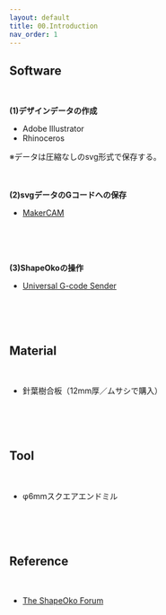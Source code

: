```yaml
---
layout: default
title: 00.Introduction
nav_order: 1
---
```


## Software
<br>

**(1)デザインデータの作成**
* Adobe Illustrator
* Rhinoceros

※データは圧縮なしのsvg形式で保存する。<br>
<br>
<br>

**(2)svgデータのGコードへの保存**
* [MakerCAM](http://www.makercam.com/)
<br>
<br>
<br>

**(3)ShapeOkoの操作**
- [Universal G-code Sender](https://github.com/winder/Universal-G-Code-Sender)
<br>
<br>
<br>


## Material
<br>

* 針葉樹合板（12mm厚／ムサシで購入）
<br>
<br>
<br>

## Tool
<br>

* φ6mmスクエアエンドミル
<br>
<br>
<br>

## Reference
<br>

* [The ShapeOko Forum](http://www.shapeoko.com/forum/index.php)

<br>
<br>
<br>
<br>
<br>
<br>
